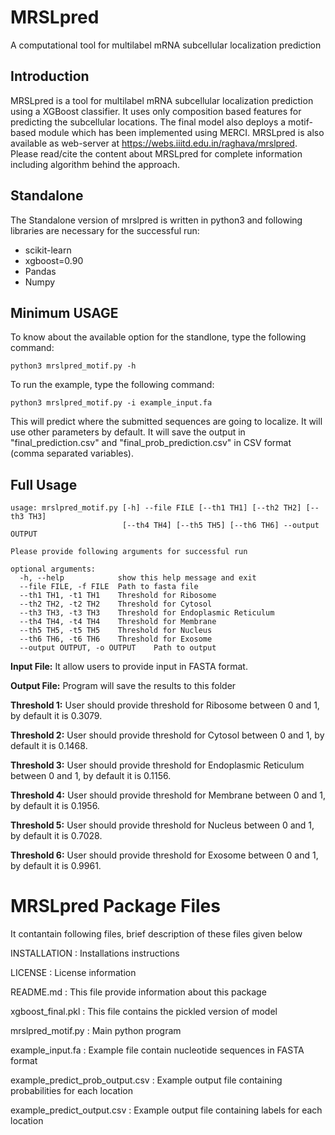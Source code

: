 # **MRSLpred**
A computational tool for multilabel mRNA subcellular localization prediction
## Introduction
MRSLpred is a tool for multilabel mRNA subcellular localization prediction using a XGBoost classifier. It uses only composition based features for predicting the subcellular locations. The final model also deploys a motif-based module which has been implemented using MERCI.
MRSLpred is also available as web-server at https://webs.iiitd.edu.in/raghava/mrslpred. Please read/cite the content about MRSLpred for complete information including algorithm behind the approach.

## Standalone
The Standalone version of mrslpred is written in python3 and following libraries are necessary for the successful run:
- scikit-learn
- xgboost=0.90
- Pandas
- Numpy


## Minimum USAGE
To know about the available option for the standlone, type the following command:
```
python3 mrslpred_motif.py -h
```
To run the example, type the following command:
```
python3 mrslpred_motif.py -i example_input.fa
```
This will predict where the submitted sequences are going to localize. It will use other parameters by default. It will save the output in "final_prediction.csv" and "final_prob_prediction.csv" in CSV format (comma separated variables).

## Full Usage
```
usage: mrslpred_motif.py [-h] --file FILE [--th1 TH1] [--th2 TH2] [--th3 TH3]
                         [--th4 TH4] [--th5 TH5] [--th6 TH6] --output OUTPUT

```
```
Please provide following arguments for successful run

optional arguments:
  -h, --help            show this help message and exit
  --file FILE, -f FILE  Path to fasta file
  --th1 TH1, -t1 TH1    Threshold for Ribosome
  --th2 TH2, -t2 TH2    Threshold for Cytosol
  --th3 TH3, -t3 TH3    Threshold for Endoplasmic Reticulum
  --th4 TH4, -t4 TH4    Threshold for Membrane
  --th5 TH5, -t5 TH5    Threshold for Nucleus
  --th6 TH6, -t6 TH6    Threshold for Exosome
  --output OUTPUT, -o OUTPUT    Path to output

```

**Input File:** It allow users to provide input in FASTA format.

**Output File:** Program will save the results to this folder

**Threshold 1:** User should provide threshold for Ribosome between 0 and 1, by default it is 0.3079.

**Threshold 2:** User should provide threshold for Cytosol between 0 and 1, by default it is 0.1468.

**Threshold 3:** User should provide threshold for Endoplasmic Reticulum between 0 and 1, by default it is 0.1156.

**Threshold 4:** User should provide threshold for Membrane between 0 and 1, by default it is 0.1956.

**Threshold 5:** User should provide threshold for Nucleus between 0 and 1, by default it is 0.7028.

**Threshold 6:** User should provide threshold for Exosome between 0 and 1, by default it is 0.9961.

MRSLpred Package Files
=======================
It contantain following files, brief description of these files given below

INSTALLATION                    : Installations instructions

LICENSE                         : License information

README.md                       : This file provide information about this package

xgboost_final.pkl               : This file contains the pickled version of model

mrslpred_motif.py               : Main python program

example_input.fa                : Example file contain nucleotide sequences in FASTA format

example_predict_prob_output.csv : Example output file containing probabilities for each location

example_predict_output.csv      : Example output file containing labels for each location
